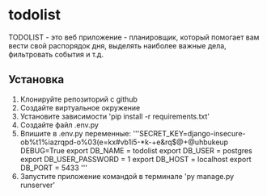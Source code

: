 # todolist

TODOLIST - это веб приложение - планировщик, который помогает вам вести свой распорядок дня, выделять наиболее 
важные дела, фильтровать события и т.д.

## Установка
1. Клонируйте репозиторий с github
2. Создайте виртуальное окружение
3. Установите зависимости 'pip install -r requirements.txt'
4. Создайте файл .env.py
5. Впишите в .env.py переменные: 
'''SECRET_KEY=django-insecure-ob%t1%iazrqpd-o%03(e=kx#vb1i5-*k-+e&rq$@+@uhbukeup
DEBUG=True
export DB_NAME = todolist
export DB_USER = postgres
export DB_USER_PASSWORD = 1
export DB_HOST = localhost
export DB_PORT = 5433
'''
6. Запустите приложение командой в терминале 'py manage.py runserver'
